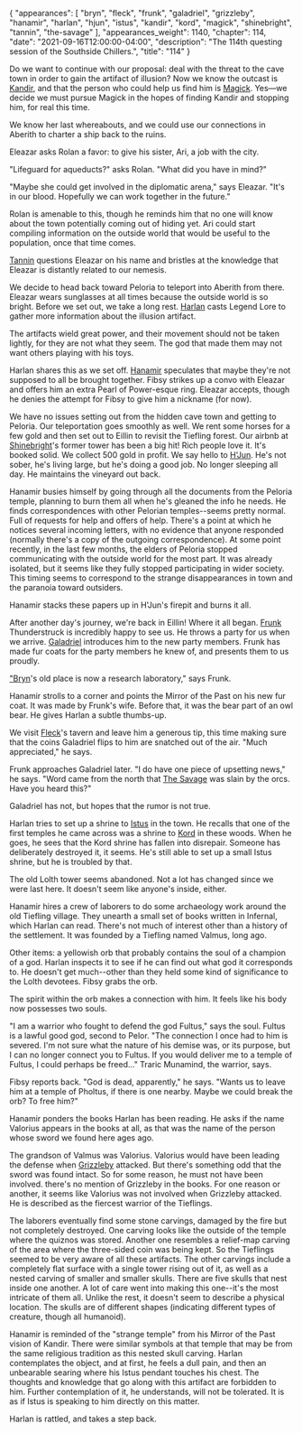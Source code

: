 {
    "appearances": [
        "bryn",
        "fleck",
        "frunk",
        "galadriel",
        "grizzleby",
        "hanamir",
        "harlan",
        "hjun",
        "istus",
        "kandir",
        "kord",
        "magick",
        "shinebright",
        "tannin",
        "the-savage"
    ],
    "appearances_weight": 1140,
    "chapter": 114,
    "date": "2021-09-16T12:00:00-04:00",
    "description": "The 114th questing session of the Southside Chillers.",
    "title": "114"
}


Do we want to continue with our proposal: deal with the threat to the cave town in order to gain the artifact of illusion? Now we know the outcast is [Kandir](/characters/kandir/), and that the person who could help us find him is [Magick](/characters/magick/). Yes—we decide we must pursue Magick in the hopes of finding Kandir and stopping him, for real this time.

We know her last whereabouts, and we could use our connections in Aberith to charter a ship back to the ruins.

Eleazar asks Rolan a favor: to give his sister, Ari, a job with the city.

"Lifeguard for aqueducts?" asks Rolan. "What did you have in mind?"

"Maybe she could get involved in the diplomatic arena," says Eleazar. "It's in our blood. Hopefully we can work together in the future."

Rolan is amenable to this, though he reminds him that no one will know about the town potentially coming out of hiding yet. Ari could start compiling information on the outside world that would be useful to the population, once that time comes.

[Tannin](/characters/tannin/) questions Eleazar on his name and bristles at the knowledge that Eleazar is distantly related to our nemesis.

We decide to head back toward Peloria to teleport into Aberith from there. Eleazar wears sunglasses at all times because the outside world is so bright. Before we set out, we take a long rest. [Harlan](/characters/harlan/) casts Legend Lore to gather more information about the illusion artifact.

The artifacts wield great power, and their movement should not be taken lightly, for they are not what they seem. The god that made them may not want others playing with his toys.

Harlan shares this as we set off. [Hanamir](/characters/hanamir/) speculates that maybe they're not supposed to all be brought together. Fibsy strikes up a convo with Eleazar and offers him an extra Pearl of Power-esque ring. Eleazar accepts, though he denies the attempt for Fibsy to give him a nickname (for now).

We have no issues setting out from the hidden cave town and getting to Peloria. Our teleportation goes smoothly as well. We rent some horses for a few gold and then set out to Eillin to revisit the Tiefling forest. Our airbnb at [Shinebright](/characters/shinebright/)'s former tower has been a big hit! Rich people love it. It's booked solid. We collect 500 gold in profit. We say hello to [H'Jun](/characters/hjun/). He's not sober, he's living large, but he's doing a good job. No longer sleeping all day. He maintains the vineyard out back.

Hanamir busies himself by going through all the documents from the Peloria temple, planning to burn them all when he's gleaned the info he needs. He finds correspondences with other Pelorian temples--seems pretty normal. Full of requests for help and offers of help. There's a point at which he notices several incoming letters, with no evidence that anyone responded (normally there's a copy of the outgoing correspondence). At some point recently, in the last few months, the elders of Peloria stopped communicating with the outside world for the most part. It was already isolated, but it seems like they fully stopped participating in wider society. This timing seems to correspond to the strange disappearances in town and the paranoia toward outsiders.

Hanamir stacks these papers up in H'Jun's firepit and burns it all.

After another day's journey, we're back in Eillin! Where it all began. [Frunk](/characters/frunk/) Thunderstruck is incredibly happy to see us. He throws a party for us when we arrive. [Galadriel](/characters/galadriel/) introduces him to the new party members. Frunk has made fur coats for the party members he knew of, and presents them to us proudly.

["Bryn](/characters/bryn/)'s old place is now a research laboratory," says Frunk.

Hanamir strolls to a corner and points the Mirror of the Past on his new fur coat. It was made by Frunk's wife. Before that, it was the bear part of an owl bear. He gives Harlan a subtle thumbs-up.

We visit [Fleck](/characters/fleck/)'s tavern and leave him a generous tip, this time making sure that the coins Galadriel flips to him are snatched out of the air. "Much appreciated," he says.

Frunk approaches Galadriel later. "I do have one piece of upsetting news," he says. "Word came from the north that [The Savage](/characters/the-savage/) was slain by the orcs. Have you heard this?"

Galadriel has not, but hopes that the rumor is not true.

Harlan tries to set up a shrine to [Istus](/characters/istus/) in the town. He recalls that one of the first temples he came across was a shrine to [Kord](/characters/kord/) in these woods. When he goes, he sees that the Kord shrine has fallen into disrepair. Someone has deliberately destroyed it, it seems. He's still able to set up a small Istus shrine, but he is troubled by that.

The old Lolth tower seems abandoned. Not a lot has changed since we were last here. It doesn't seem like anyone's inside, either.

Hanamir hires a crew of laborers to do some archaeology work around the old Tiefling village. They unearth a small set of books written in Infernal, which Harlan can read. There's not much of interest other than a history of the settlement. It was founded by a Tiefling named Valmus, long ago.

Other items: a yellowish orb that probably contains the soul of a champion of a god. Harlan inspects it to see if he can find out what god it corresponds to. He doesn't get much--other than they held some kind of significance to the Lolth devotees. Fibsy grabs the orb.

The spirit within the orb makes a connection with him. It feels like his body now possesses two souls.

"I am a warrior who fought to defend the god Fultus," says the soul. Fultus is a lawful good god, second to Pelor. "The connection I once had to him is severed. I'm not sure what the nature of his demise was, or its purpose, but I can no longer connect you to Fultus. If you would deliver me to a temple of Fultus, I could perhaps be freed..." Traric Munamind, the warrior, says.

Fibsy reports back. "God is dead, apparently," he says. "Wants us to leave him at a temple of Pholtus, if there is one nearby. Maybe we could break the orb? To free him?"

Hanamir ponders the books Harlan has been reading. He asks if the name Valorius appears in the books at all, as that was the name of the person whose sword we found here ages ago.

The grandson of Valmus was Valorius. Valorius would have been leading the defense when [Grizzleby](/characters/grizzleby/) attacked. But there's something odd that the sword was found intact. So for some reason, he must not have been involved. there's no mention of Grizzleby in the books. For one reason or another, it seems like Valorius was not involved when Grizzleby attacked. He is described as the fiercest warrior of the Tieflings.

The laborers eventually find some stone carvings, damaged by the fire but not completely destroyed. One carving looks like the outside of the temple where the quiznos was stored. Another one resembles a relief-map carving of the area where the three-sided coin was being kept. So the Tieflings seemed to be very aware of all these artifacts. The other carvings include a completely flat surface with a single tower rising out of it, as well as a nested carving of smaller and smaller skulls. There are five skulls that nest inside one another. A lot of care went into making this one--it's the most intricate of them all. Unlike the rest, it doesn't seem to describe a physical location. The skulls are of different shapes (indicating different types of creature, though all humanoid).

Hanamir is reminded of the "strange temple" from his Mirror of the Past vision of Kandir. There were similar symbols at that temple that may be from the same religious tradition as this nested skull carving. Harlan contemplates the object, and at first, he feels a dull pain, and then an unbearable searing where his Istus pendant touches his chest. The thoughts and knowledge that go along with this artifact are forbidden to him. Further contemplation of it, he understands, will not be tolerated. It is as if Istus is speaking to him directly on this matter.

Harlan is rattled, and takes a step back.
